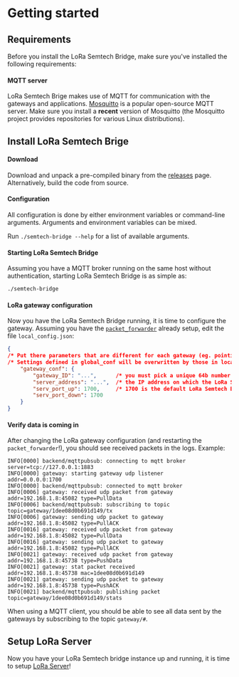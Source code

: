 # Getting started

## Requirements

Before you install the LoRa Semtech Bridge, make sure you've installed the following requirements:

#### MQTT server

LoRa Semtech Brige makes use of MQTT for communication with the gateways and applications.
[Mosquitto](http://mosquitto.org/) is a popular open-source MQTT server.
Make sure you install a **recent** version of Mosquitto (the Mosquitto project provides
repositories for various Linux distributions).

## Install LoRa Semtech Brige

#### Download

Download and unpack a pre-compiled binary from the
[releases](https://github.com/brocaar/lora-semtech-bridge/releases) page. Alternatively,
build the code from source.

#### Configuration

All configuration is done by either environment variables or command-line
arguments. Arguments and environment variables can be mixed. 

Run ``./semtech-bridge --help`` for a list of available arguments.

#### Starting LoRa Semtech Bridge

Assuming you have a MQTT broker running on the same host without authentication,
starting LoRa Semtech Bridge is as simple as:

```bash
./semtech-bridge
```

#### LoRa gateway configuration

Now you have the LoRa Semtech Bridge running, it is time to configure the gateway.
Assuming you have the [``packet_forwarder``](https://github.com/Lora-net/packet_forwarder/)
already setup, edit the file ``local_config.json``:

```json
{
/* Put there parameters that are different for each gateway (eg. pointing one gateway to a test server while the others stay in production) */
/* Settings defined in global_conf will be overwritten by those in local_conf */
    "gateway_conf": {
        "gateway_ID": "...",      /* you must pick a unique 64b number for each gateway (represented by an hex string) */
        "server_address": "...",  /* the IP address on which the LoRa Semtech Bridge is running */
        "serv_port_up": 1700,     /* 1700 is the default LoRa Semtech Bridge port for up and down */
        "serv_port_down": 1700
    }
}
```

#### Verify data is coming in

After changing the LoRa gateway configuration (and restarting the `packet_forwarder`!),
you should see received packets in the logs. Example:

```
INFO[0000] backend/mqttpubsub: connecting to mqtt broker  server=tcp://127.0.0.1:1883
INFO[0000] gateway: starting gateway udp listener        addr=0.0.0.0:1700
INFO[0000] backend/mqttpubsub: connected to mqtt broker
INFO[0006] gateway: received udp packet from gateway     addr=192.168.1.8:45082 type=PullData
INFO[0006] backend/mqttpubsub: subscribing to topic      topic=gateway/1dee08d0b691d149/tx
INFO[0006] gateway: sending udp packet to gateway        addr=192.168.1.8:45082 type=PullACK
INFO[0016] gateway: received udp packet from gateway     addr=192.168.1.8:45082 type=PullData
INFO[0016] gateway: sending udp packet to gateway        addr=192.168.1.8:45082 type=PullACK
INFO[0021] gateway: received udp packet from gateway     addr=192.168.1.8:45738 type=PushData
INFO[0021] gateway: stat packet received                 addr=192.168.1.8:45738 mac=1dee08d0b691d149
INFO[0021] gateway: sending udp packet to gateway        addr=192.168.1.8:45738 type=PushACK
INFO[0021] backend/mqttpubsub: publishing packet         topic=gateway/1dee08d0b691d149/stats
```

When using a MQTT client, you should be able to see all data sent by the
gateways by subscribing to the topic `gateway/#`.

## Setup LoRa Server

Now you have your LoRa Semtech bridge instance up and running, it is time to
setup [LoRa Server](https://github.com/brocaar/loraserver)!
